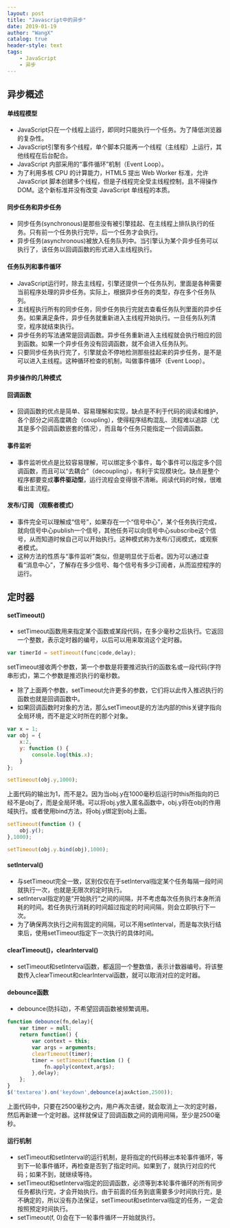 ```yaml
---
layout: post
title: "Javascript中的异步"
date: 2019-01-19 
author: "WangX"
catalog: true
header-style: text
tags:
    - JavaScript
    - 异步
---
```


## 异步概述

#### 单线程模型
* JavaScript只在一个线程上运行，即同时只能执行一个任务。为了降低浏览器的复杂性。
* JavaScript引擎有多个线程，单个脚本只能再一个线程（主线程）上运行，其他线程在后台配合。
* JavaScript 内部采用的“事件循环”机制（Event Loop）。
* 为了利用多核 CPU 的计算能力，HTML5 提出 Web Worker 标准，允许 JavaScript 脚本创建多个线程，但是子线程完全受主线程控制，且不得操作 DOM。这个新标准并没有改变 JavaScript 单线程的本质。
#### 同步任务和异步任务
* 同步任务(synchronous)是那些没有被引擎挂起、在主线程上排队执行的任务。只有前一个任务执行完毕，后一个任务才会执行。
* 异步任务(asynchronous)被放入任务队列中。当引擎认为某个异步任务可以执行了，该任务以回调函数的形式进入主线程执行。
#### 任务队列和事件循环
* JavaScript运行时，除去主线程，引擎还提供一个任务队列，里面是各种需要当前程序处理的异步任务。实际上，根据异步任务的类型，存在多个任务队列。
* 主线程执行所有的同步任务，同步任务执行完就去查看任务队列里面的异步任务。如果满足条件，异步任务就重新进入主线程开始执行。一旦任务队列清空，程序就结束执行。
* 异步任务的写法通常是回调函数。异步任务重新进入主线程就会执行相应的回到函数。如果一个异步任务没有回调函数，就不会进入任务队列。
* 只要同步任务执行完了，引擎就会不停地检测那些挂起来的异步任务，是不是可以进入主线程。这种循环检查的机制，叫做事件循环（Event Loop）。

#### 异步操作的几种模式

#### 回调函数
* 回调函数的优点是简单、容易理解和实现，缺点是不利于代码的阅读和维护，各个部分之间高度耦合（coupling），使得程序结构混乱、流程难以追踪（尤其是多个回调函数嵌套的情况），而且每个任务只能指定一个回调函数。
#### 事件监听
* 事件监听优点是比较容易理解，可以绑定多个事件，每个事件可以指定多个回调函数，而且可以“去耦合”（decoupling），有利于实现模块化。缺点是整个程序都要变成**事件驱动型**，运行流程会变得很不清晰。阅读代码的时候，很难看出主流程。
#### 发布/订阅 （观察者模式）
* 事件完全可以理解成“信号”，如果存在一个“信号中心”，某个任务执行完成，就向信号中心publish一个信号，其他任务可以向信号中心subscribe这个信号，从而知道时候自己可以开始执行。这种模式称为发布/订阅模式，或观察者模式。
* 这种方法的性质与“事件监听”类似，但是明显优于后者。因为可以通过查看“消息中心”，了解存在多少信号、每个信号有多少订阅者，从而监控程序的运行。

## 定时器
#### setTimeout()
* setTimeout函数用来指定某个函数或某段代码，在多少毫秒之后执行。它返回一个整数，表示定时器的编号，以后可以用来取消这个定时器。   
```javascript
var timerId = setTimeout(func|code,delay);
```
setTimeout接收两个参数，第一个参数是将要推迟执行的函数名或一段代码(字符串形式)，第二个参数是推迟执行的毫秒数。
* 除了上面两个参数，setTimeout允许更多的参数，它们将以此传入推迟执行的函数也就是回调函数中。
* 如果回调函数时对象的方法，那么setTimeout是的方法内部的this关键字指向全局环境，而不是定义时所在的那个对象。   
```javascript
var x = 1;
var obj = {
    x:2,
    y: function () {
        console.log(this.x);
    }
};

setTimeout(obj.y,1000);
```
上面代码的输出为1，而不是2。因为当obj.y在1000毫秒后运行时this所指向的已经不是obj了，而是全局环境。可以将obj.y放入匿名函数中，obj.y将在obj的作用域执行。或者使用bind方法，将obj.y绑定到obj上面。
```javascript
setTimeout(function () {
    obj.y();
},1000);

setTimeout(obj.y.bind(obj),1000);
```
#### setInterval()
* 与setTimeout完全一致，区别仅仅在于setInterval指定某个任务每隔一段时间就执行一次，也就是无限次的定时执行。
* setInterval指定的是“开始执行”之间的间隔，并不考虑每次任务执行本身所消耗的时间。若任务执行消耗的时间超过指定的时间间隔，则会立即执行下一次。
* 为了确保两次执行之间有固定的间隔，可以不用setInterval，而是每次执行结束后，使用setTimeout指定下一次执行的具体时间。

#### clearTimeout()，clearInterval()
* setTimeout和setInterval函数，都返回一个整数值，表示计数器编号。将该整数传入clearTimeout和clearInterval函数，就可以取消对应的定时器。

#### debounce函数
* debounce(防抖动)，不希望回调函数被频繁调用。   
```javascript
function debounce(fn,delay){
    var timer = null;
    return function() {
        var context = this;
        var args = arguments;
        clearTimeout(timer);
        timer = setTimeout(function () {
            fn.apply(context,args);
        },delay);
    };
}
$('textarea').on('keydown',debounce(ajaxAction,2500));
```
上面代码中，只要在2500毫秒之内，用户再次击键，就会取消上一次的定时器，然后再新建一个定时器。这样就保证了回调函数之间的调用间隔，至少是2500毫秒。

#### 运行机制
* setTimeout和setInterval的运行机制，是将指定的代码移出本轮事件循环，等到下一轮事件循环，再检查是否到了指定时间。如果到了，就执行对应的代码；如果不到，就继续等待。
* setTimeout和setInterval指定的回调函数，必须等到本轮事件循环的所有同步任务都执行完，才会开始执行。由于前面的任务到底需要多少时间执行完，是不确定的，所以没有办法保证，setTimeout和setInterval指定的任务，一定会按照预定时间执行。
* setTimeout(f, 0)会在下一轮事件循环一开始就执行。